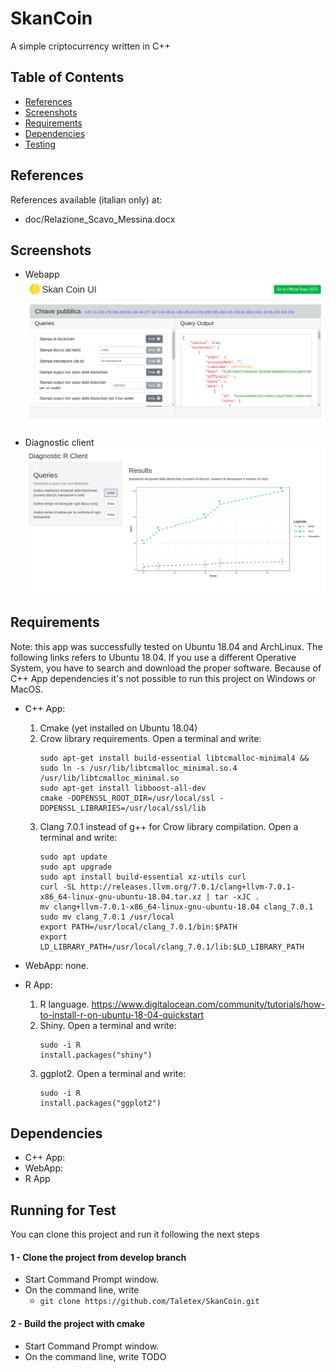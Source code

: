 # SkanCoin
A simple criptocurrency written in C++

## Table of Contents

- [References](#references)
- [Screenshots](#screenshots)
- [Requirements](#requirements)
- [Dependencies](#dependencies)
- [Testing](#running-for-test)



## References

References available (italian only) at:
- doc/Relazione_Scavo_Messina.docx



## Screenshots
- Webapp
![screenshot](screenshots/1.png)

- Diagnostic client
![screenshot](screenshots/2.png)


## Requirements
Note: this app was successfully tested on Ubuntu 18.04 and ArchLinux. The following links refers to Ubuntu 18.04. If you use a different Operative System, you have to search and download the proper software. Because of C++ App dependencies it's not possible to run this project on Windows or MacOS.
- C++ App:
  1. Cmake (yet installed on Ubuntu 18.04)
  2. Crow library requirements. Open a terminal and write:
		```
		sudo apt-get install build-essential libtcmalloc-minimal4 && sudo ln -s /usr/lib/libtcmalloc_minimal.so.4 /usr/lib/libtcmalloc_minimal.so
		sudo apt-get install libboost-all-dev
		cmake -DOPENSSL_ROOT_DIR=/usr/local/ssl - DOPENSSL_LIBRARIES=/usr/local/ssl/lib
		```
  3. Clang 7.0.1 instead of g++ for Crow library compilation. Open a terminal and write:
		```
		sudo apt update
		sudo apt upgrade
		sudo apt install build-essential xz-utils curl
		curl -SL http://releases.llvm.org/7.0.1/clang+llvm-7.0.1-x86_64-linux-gnu-ubuntu-18.04.tar.xz | tar -xJC .
		mv clang+llvm-7.0.1-x86_64-linux-gnu-ubuntu-18.04 clang_7.0.1
		sudo mv clang_7.0.1 /usr/local
		export PATH=/usr/local/clang_7.0.1/bin:$PATH
		export LD_LIBRARY_PATH=/usr/local/clang_7.0.1/lib:$LD_LIBRARY_PATH
		```

- WebApp: none.
- R App:
  1. R language. https://www.digitalocean.com/community/tutorials/how-to-install-r-on-ubuntu-18-04-quickstart
  2. Shiny.  Open a terminal and write:
		```
		sudo -i R
		install.packages("shiny")
		```
  3. ggplot2. Open a terminal and write:
		```
		sudo -i R
		install.packages("ggplot2")
		```
## Dependencies
- C++ App:
- WebApp:
- R App


## Running for Test
You can clone this project and run it following the next steps

#### 1 - Clone the project from develop branch
- Start Command Prompt window.
- On the command line, write
  - ```git clone https://github.com/Taletex/SkanCoin.git ```

#### 2 - Build the project with cmake
- Start Command Prompt window.
- On the command line, write
TODO

